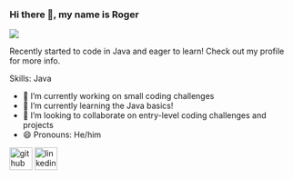 ### Hi there 👋, my name is Roger
![](https://www.kindpng.com/picc/m/141-1419051_github-icon-png-transparent-png.png)

Recently started to code in Java and eager to learn! Check out my profile for more info.

Skills: Java

- 🔭 I’m currently working on small coding challenges 
- 🌱 I’m currently learning the Java basics! 
- 👯 I’m looking to collaborate on entry-level coding challenges and projects 
- 😄 Pronouns: He/him 


[<img src='https://cdn.jsdelivr.net/npm/simple-icons@3.0.1/icons/github.svg' alt='github' height='40'>](https://github.com/rogerUserGitHub)  [<img src='https://cdn.jsdelivr.net/npm/simple-icons@3.0.1/icons/linkedin.svg' alt='linkedin' height='40'>](https://www.linkedin.com/in/linkedin.com/in/rogerdirkx/)  

